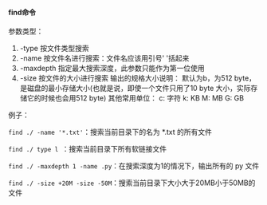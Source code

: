 #### find命令

参数类型：

1. -type 按文件类型搜索
2. -name 按文件名进行搜索：文件名应该用引号' '括起来
3. -maxdepth 指定最大搜索深度，此参数只能作为第一位使用
4. -size 按文件的大小进行搜索 
输出的规格大小说明： 
默认为b，为512 byte，是磁盘的最小存储大小(也就是说，即使一个文件只用了10 byte 大小，实际存储它的时候也会用512 byte) 
其他常用单位： 
c: 字符 
k: KB 
M: MB 
G: GB 

例子：

`find ./ -name '*.txt'`：搜索当前目录下的名为 *.txt 的所有文件

`find ./ type l `：搜索当前目录下所有软链接文件

`find ./ -maxdepth 1 -name .py`：在搜索深度为1的情况下，输出所有的 py 文件

`find ./ -size +20M -size -50M`：搜索当前目录下大小大于20MB小于50MB的文件

